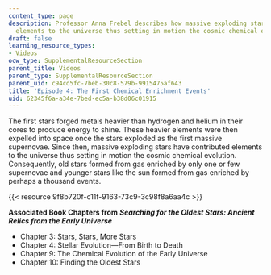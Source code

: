 ```yaml
---
content_type: page
description: Professor Anna Frebel describes how massive exploding stars have contributed
  elements to the universe thus setting in motion the cosmic chemical evolution.
draft: false
learning_resource_types:
- Videos
ocw_type: SupplementalResourceSection
parent_title: Videos
parent_type: SupplementalResourceSection
parent_uid: c94cd5fc-7beb-30c8-579b-9915475af643
title: 'Episode 4: The First Chemical Enrichment Events'
uid: 62345f6a-a34e-7bed-ec5a-b38d06c01915
---
```

The first stars forged metals heavier than hydrogen and helium in their cores to produce energy to shine. These heavier elements were then expelled into space once the stars exploded as the first massive supernovae. Since then, massive exploding stars have contributed elements to the universe thus setting in motion the cosmic chemical evolution. Consequently, old stars formed from gas enriched by only one or few supernovae and younger stars like the sun formed from gas enriched by perhaps a thousand events. 

{{< resource 9f8b720f-c11f-9163-73c9-3c98f8a6aa4c >}}

**Associated Book Chapters from** _**Searching for the Oldest Stars: Ancient Relics from the Early Universe**_

- Chapter 3: Stars, Stars, More Stars
- Chapter 4: Stellar Evolution—From Birth to Death
- Chapter 9: The Chemical Evolution of the Early Universe
- Chapter 10: Finding the Oldest Stars